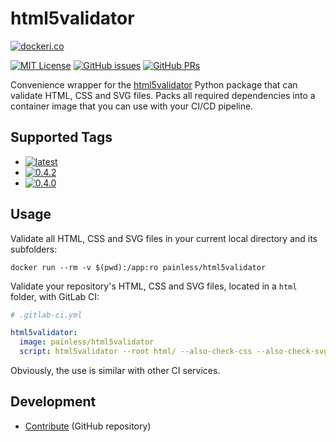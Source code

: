 html5validator
==============

[![dockeri.co][dockerico]][dockerhub]

[![MIT License][badge-license]][licensefile]
[![GitHub issues][badge-issues]][github-issues]
[![GitHub PRs][badge-prs]][github-prs]

Convenience wrapper for the [html5validator](https://pypi.org/project/html5validator/)
Python package that can validate HTML, CSS and SVG files. Packs all required dependencies
into a container image that you can use with your CI/CD pipeline.

[dockerico]: http://dockeri.co/image/painless/html5validator
[dockerhub]: https://hub.docker.com/r/painless/html5validator/
[badge-license]: https://img.shields.io/github/license/painless-software/docker-html5validator.svg
[badge-issues]: https://img.shields.io/github/issues-raw/painless-software/docker-html5validator.svg
[badge-prs]: https://img.shields.io/github/issues-pr-raw/painless-software/docker-html5validator.svg
[licensefile]: https://github.com/painless-software/docker-html5validator/blob/main/LICENSE
[github-issues]: https://github.com/painless-software/docker-html5validator/issues
[github-prs]: https://github.com/painless-software/docker-html5validator/pulls

Supported Tags
--------------

- [![latest][badge-latest]][dockerfile]
- [![0.4.2][badge-0.4.2]][dockerfile]
- [![0.4.0][badge-0.4.0]][dockerfile]

[badge-latest]: https://img.shields.io/badge/-latest-blue.svg?colorA=22313f&colorB=4a637b&logo=docker
[badge-0.4.2]: https://img.shields.io/badge/-0.4.2-blue.svg?colorA=22313f&colorB=4a637b&logo=docker
[badge-0.4.0]: https://img.shields.io/badge/-0.4.0-blue.svg?colorA=22313f&colorB=4a637b&logo=docker
[dockerfile]: https://github.com/painless-software/docker-html5validator/blob/main/Dockerfile

Usage
-----

Validate all HTML, CSS and SVG files in your current local directory and its
subfolders:

```console
docker run --rm -v $(pwd):/app:ro painless/html5validator
```

Validate your repository's HTML, CSS and SVG files, located in a `html` folder,
with GitLab CI:

```yaml
# .gitlab-ci.yml

html5validator:
  image: painless/html5validator
  script: html5validator --root html/ --also-check-css --also-check-svg --show-warnings
```

Obviously, the use is similar with other CI services.

Development
-----------

- [Contribute](https://github.com/painless-software/docker-html5validator) (GitHub repository)
